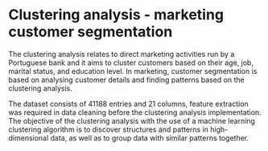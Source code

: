 # Clustering analysis - marketing customer segmentation

The clustering analysis relates to direct marketing activities run by a Portuguese bank and it aims to cluster customers based on their age, job, marital status, and education level. In marketing, customer segmentation is based on analysing customer details and finding patterns based on the clustering analysis. 
 
The dataset consists of 41188 entries and 21 columns, feature extraction was required in data cleaning before the clustering analysis implementation.
The objective of the clustering analysis with the use of a machine learning clustering algorithm is to discover structures and patterns in high-dimensional data, as well as to group data with similar patterns together. 
